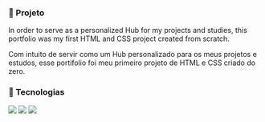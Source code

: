 ### 📁 Projeto
In order to serve as a personalized Hub for my projects and studies,
this portfolio was my first HTML and CSS project created from scratch.

Com intuito de servir como um Hub personalizado para os meus projetos e estudos, 
esse portifolio foi meu primeiro projeto de HTML e CSS criado do zero.

### 🧪 Tecnologias
<div align="left">
<img src="https://img.shields.io/badge/HTML5-E34F26?style=for-the-badge&logo=html5&logoColor=white">
<img src="https://img.shields.io/badge/CSS3-1572B6?style=for-the-badge&logo=css3&logoColor=white">
<img src="https://img.shields.io/badge/JavaScript-F7DF1E?style=for-the-badge&logo=javascript&logoColor=white">
</div>